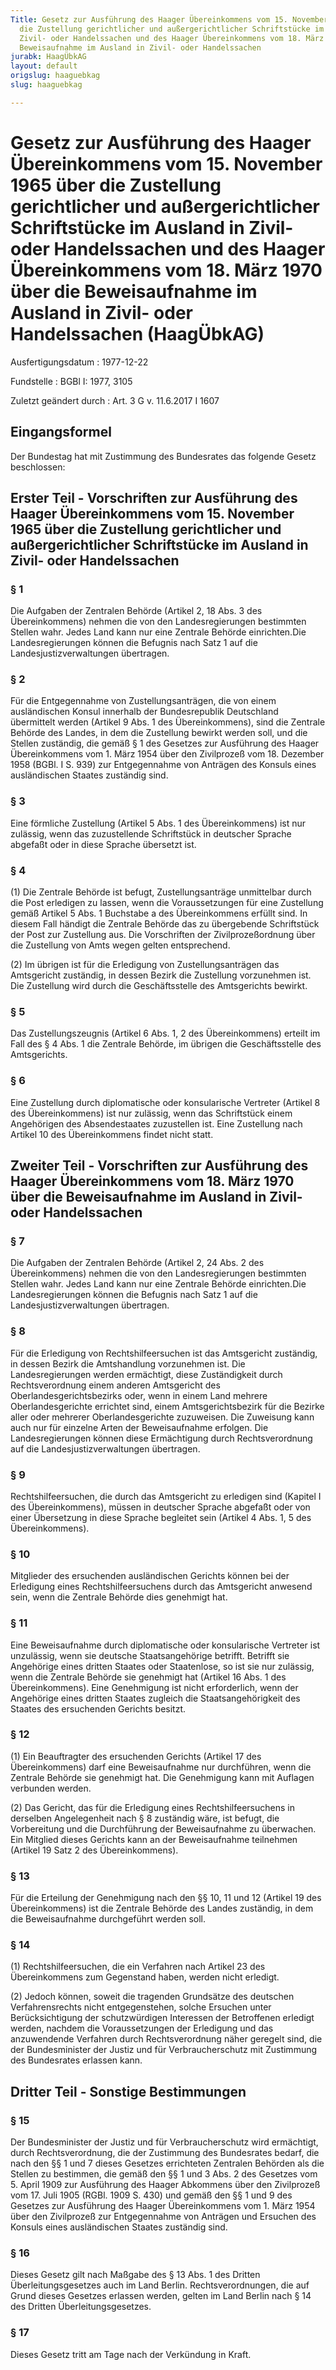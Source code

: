 ```yaml
---
Title: Gesetz zur Ausführung des Haager Übereinkommens vom 15. November 1965 über
  die Zustellung gerichtlicher und außergerichtlicher Schriftstücke im Ausland in
  Zivil- oder Handelssachen und des Haager Übereinkommens vom 18. März 1970 über die
  Beweisaufnahme im Ausland in Zivil- oder Handelssachen
jurabk: HaagÜbkAG
layout: default
origslug: haaguebkag
slug: haaguebkag

---
```


# Gesetz zur Ausführung des Haager Übereinkommens vom 15. November 1965 über die Zustellung gerichtlicher und außergerichtlicher Schriftstücke im Ausland in Zivil- oder Handelssachen und des Haager Übereinkommens vom 18. März 1970 über die Beweisaufnahme im Ausland in Zivil- oder Handelssachen (HaagÜbkAG)

Ausfertigungsdatum
:   1977-12-22

Fundstelle
:   BGBl I: 1977, 3105

Zuletzt geändert durch
:   Art. 3 G v. 11.6.2017 I 1607



## Eingangsformel

Der Bundestag hat mit Zustimmung des Bundesrates das folgende Gesetz
beschlossen:


## Erster Teil - Vorschriften zur Ausführung des Haager Übereinkommens vom 15. November 1965 über die Zustellung gerichtlicher und außergerichtlicher Schriftstücke im Ausland in Zivil- oder Handelssachen



### § 1

Die Aufgaben der Zentralen Behörde (Artikel 2, 18 Abs. 3 des
Übereinkommens) nehmen die von den Landesregierungen bestimmten
Stellen wahr. Jedes Land kann nur eine Zentrale Behörde einrichten.Die
Landesregierungen können die Befugnis nach Satz 1 auf die
Landesjustizverwaltungen übertragen.


### § 2

Für die Entgegennahme von Zustellungsanträgen, die von einem
ausländischen Konsul innerhalb der Bundesrepublik Deutschland
übermittelt werden (Artikel 9 Abs. 1 des Übereinkommens), sind die
Zentrale Behörde des Landes, in dem die Zustellung bewirkt werden
soll, und die Stellen zuständig, die gemäß § 1 des Gesetzes zur
Ausführung des Haager Übereinkommens vom 1. März 1954 über den
Zivilprozeß vom 18. Dezember 1958 (BGBl. I S. 939) zur Entgegennahme
von Anträgen des Konsuls eines ausländischen Staates zuständig sind.


### § 3

Eine förmliche Zustellung (Artikel 5 Abs. 1 des Übereinkommens) ist
nur zulässig, wenn das zuzustellende Schriftstück in deutscher Sprache
abgefaßt oder in diese Sprache übersetzt ist.


### § 4

(1) Die Zentrale Behörde ist befugt, Zustellungsanträge unmittelbar
durch die Post erledigen zu lassen, wenn die Voraussetzungen für eine
Zustellung gemäß Artikel 5 Abs. 1 Buchstabe a des Übereinkommens
erfüllt sind. In diesem Fall händigt die Zentrale Behörde das zu
übergebende Schriftstück der Post zur Zustellung aus. Die Vorschriften
der Zivilprozeßordnung über die Zustellung von Amts wegen gelten
entsprechend.

(2) Im übrigen ist für die Erledigung von Zustellungsanträgen das
Amtsgericht zuständig, in dessen Bezirk die Zustellung vorzunehmen
ist. Die Zustellung wird durch die Geschäftsstelle des Amtsgerichts
bewirkt.


### § 5

Das Zustellungszeugnis (Artikel 6 Abs. 1, 2 des Übereinkommens)
erteilt im Fall des § 4 Abs. 1 die Zentrale Behörde, im übrigen die
Geschäftsstelle des Amtsgerichts.


### § 6

Eine Zustellung durch diplomatische oder konsularische Vertreter
(Artikel 8 des Übereinkommens) ist nur zulässig, wenn das Schriftstück
einem Angehörigen des Absendestaates zuzustellen ist. Eine Zustellung
nach Artikel 10 des Übereinkommens findet nicht statt.


## Zweiter Teil - Vorschriften zur Ausführung des Haager Übereinkommens vom 18. März 1970 über die Beweisaufnahme im Ausland in Zivil- oder Handelssachen



### § 7

Die Aufgaben der Zentralen Behörde (Artikel 2, 24 Abs. 2 des
Übereinkommens) nehmen die von den Landesregierungen bestimmten
Stellen wahr. Jedes Land kann nur eine Zentrale Behörde einrichten.Die
Landesregierungen können die Befugnis nach Satz 1 auf die
Landesjustizverwaltungen übertragen.


### § 8

Für die Erledigung von Rechtshilfeersuchen ist das Amtsgericht
zuständig, in dessen Bezirk die Amtshandlung vorzunehmen ist. Die
Landesregierungen werden ermächtigt, diese Zuständigkeit durch
Rechtsverordnung einem anderen Amtsgericht des
Oberlandesgerichtsbezirks oder, wenn in einem Land mehrere
Oberlandesgerichte errichtet sind, einem Amtsgerichtsbezirk für die
Bezirke aller oder mehrerer Oberlandesgerichte zuzuweisen. Die
Zuweisung kann auch nur für einzelne Arten der Beweisaufnahme
erfolgen. Die Landesregierungen können diese Ermächtigung durch
Rechtsverordnung auf die Landesjustizverwaltungen übertragen.


### § 9

Rechtshilfeersuchen, die durch das Amtsgericht zu erledigen sind
(Kapitel I des Übereinkommens), müssen in deutscher Sprache abgefaßt
oder von einer Übersetzung in diese Sprache begleitet sein (Artikel 4
Abs. 1, 5 des Übereinkommens).


### § 10

Mitglieder des ersuchenden ausländischen Gerichts können bei der
Erledigung eines Rechtshilfeersuchens durch das Amtsgericht anwesend
sein, wenn die Zentrale Behörde dies genehmigt hat.


### § 11

Eine Beweisaufnahme durch diplomatische oder konsularische Vertreter
ist unzulässig, wenn sie deutsche Staatsangehörige betrifft. Betrifft
sie Angehörige eines dritten Staates oder Staatenlose, so ist sie nur
zulässig, wenn die Zentrale Behörde sie genehmigt hat (Artikel 16 Abs.
1 des Übereinkommens). Eine Genehmigung ist nicht erforderlich, wenn
der Angehörige eines dritten Staates zugleich die Staatsangehörigkeit
des Staates des ersuchenden Gerichts besitzt.


### § 12

(1) Ein Beauftragter des ersuchenden Gerichts (Artikel 17 des
Übereinkommens) darf eine Beweisaufnahme nur durchführen, wenn die
Zentrale Behörde sie genehmigt hat. Die Genehmigung kann mit Auflagen
verbunden werden.

(2) Das Gericht, das für die Erledigung eines Rechtshilfeersuchens in
derselben Angelegenheit nach § 8 zuständig wäre, ist befugt, die
Vorbereitung und die Durchführung der Beweisaufnahme zu überwachen.
Ein Mitglied dieses Gerichts kann an der Beweisaufnahme teilnehmen
(Artikel 19 Satz 2 des Übereinkommens).


### § 13

Für die Erteilung der Genehmigung nach den §§ 10, 11 und 12 (Artikel
19 des Übereinkommens) ist die Zentrale Behörde des Landes zuständig,
in dem die Beweisaufnahme durchgeführt werden soll.


### § 14

(1) Rechtshilfeersuchen, die ein Verfahren nach Artikel 23 des
Übereinkommens zum Gegenstand haben, werden nicht erledigt.

(2) Jedoch können, soweit die tragenden Grundsätze des deutschen
Verfahrensrechts nicht entgegenstehen, solche Ersuchen unter
Berücksichtigung der schutzwürdigen Interessen der Betroffenen
erledigt werden, nachdem die Voraussetzungen der Erledigung und das
anzuwendende Verfahren durch Rechtsverordnung näher geregelt sind, die
der Bundesminister der Justiz und für Verbraucherschutz mit Zustimmung
des Bundesrates erlassen kann.


## Dritter Teil - Sonstige Bestimmungen



### § 15

Der Bundesminister der Justiz und für Verbraucherschutz wird
ermächtigt, durch Rechtsverordnung, die der Zustimmung des Bundesrates
bedarf, die nach den §§ 1 und 7 dieses Gesetzes errichteten Zentralen
Behörden als die Stellen zu bestimmen, die gemäß den §§ 1 und 3 Abs. 2
des Gesetzes vom 5. April 1909 zur Ausführung des Haager Abkommens
über den Zivilprozeß vom 17. Juli 1905 (RGBl. 1909 S. 430) und gemäß
den §§ 1 und 9 des Gesetzes zur Ausführung des Haager Übereinkommens
vom 1. März 1954 über den Zivilprozeß zur Entgegennahme von Anträgen
und Ersuchen des Konsuls eines ausländischen Staates zuständig sind.


### § 16

Dieses Gesetz gilt nach Maßgabe des § 13 Abs. 1 des Dritten
Überleitungsgesetzes auch im Land Berlin. Rechtsverordnungen, die auf
Grund dieses Gesetzes erlassen werden, gelten im Land Berlin nach § 14
des Dritten Überleitungsgesetzes.


### § 17

Dieses Gesetz tritt am Tage nach der Verkündung in Kraft.

